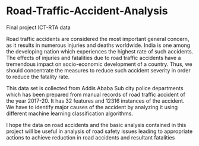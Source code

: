 # Road-Traffic-Accident-Analysis
Final project ICT-RTA data


Road traffic accidents are considered the most important general concern, as it results in numerous injuries and deaths worldwide. India is one among the developing nation which experiences the highest rate of such accidents. The effects of injuries and fatalities due to road traffic accidents have a tremendous impact on socio-economic development of a country.  Thus, we should concentrate the measures to reduce such accident severity in order to reduce the fatality rate.

   This data set is collected from Addis Ababa Sub city police departments which has been prepared 
   from manual records of road traffic accident of the year 2017-20. It has 32 features 
   and 12316 instances of the accident. We have to identify major causes of the accident by analyzing it using different machine learning classification algorithms.

I hope the data on road accidents and the basic analysis contained in this project will be useful in analysis of road safety issues leading to appropriate actions to achieve reduction in road accidents and resultant fatalities
